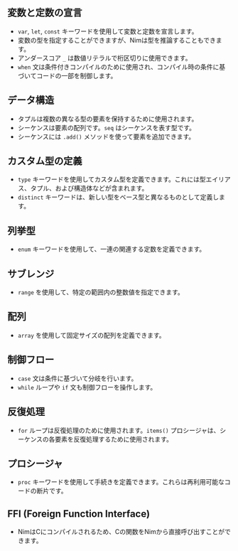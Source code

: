 ## 変数と定数の宣言

- `var`, `let`, `const` キーワードを使用して変数と定数を宣言します。
- 変数の型を指定することができますが、Nimは型を推論することもできます。
- アンダースコア `_` は数値リテラルで桁区切りに使用できます。
- `when` 文は条件付きコンパイルのために使用され、コンパイル時の条件に基づいてコードの一部を制御します。

## データ構造

- タプルは複数の異なる型の要素を保持するために使用されます。
- シーケンスは要素の配列です。`seq` はシーケンスを表す型です。
- シーケンスには `.add()` メソッドを使って要素を追加できます。

## カスタム型の定義

- `type` キーワードを使用してカスタム型を定義できます。これには型エイリアス、タプル、および構造体などが含まれます。
- `distinct` キーワードは、新しい型をベース型と異なるものとして定義します。

## 列挙型

- `enum` キーワードを使用して、一連の関連する定数を定義できます。

## サブレンジ

- `range` を使用して、特定の範囲内の整数値を指定できます。

## 配列

- `array` を使用して固定サイズの配列を定義できます。

## 制御フロー

- `case` 文は条件に基づいて分岐を行います。
- `while` ループや `if` 文も制御フローを操作します。

## 反復処理

- `for` ループは反復処理のために使用されます。`items()` プロシージャは、シーケンスの各要素を反復処理するために使用されます。

## プロシージャ

- `proc` キーワードを使用して手続きを定義できます。これらは再利用可能なコードの断片です。

## FFI (Foreign Function Interface)

- NimはCにコンパイルされるため、Cの関数をNimから直接呼び出すことができます。
